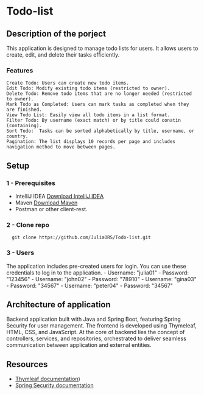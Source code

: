 # Todo-list

## Description of the porject
This application is designed to manage todo lists for users. It allows users to create, edit, and delete their tasks efficiently.

### Features
    Create Todo: Users can create new todo items.
    Edit Todo: Modify existing todo items (restricted to owner).
    Delete Todo: Remove todo items that are no longer needed (restricted to owner).
    Mark Todo as Completed: Users can mark tasks as completed when they are finished.
    View Todo List: Easily view all todo items in a list format.
    Filter Todo: By username (exact match) or by title could conatin (containing).
    Sort Todo:  Tasks can be sorted alphabetically by title, username, or country.
    Pagination: The list displays 10 records per page and includes navigation method to move between pages.

## Setup
### 1 - Prerequisites
- IntelliJ IDEA [Download IntelliJ IDEA](https://java.tutorials24x7.com/blog/how-to-install-java-17-on-windows)
- Maven [Download Maven](https://maven.apache.org/download.cgi)
- Postman or other client-rest.

### 2 - Clone repo
```
  git clone https://github.com/JuliaORS/Todo-list.git
```
### 3 - Users
The application includes pre-created users for login. You can use these credentials to log in to the application.
    - Username: "julia01" - Password: "123456"
    - Username: "john02" - Password: "78910"
    - Username: "gina03" - Password: "34567"
    - Username: "peter04" - Password: "34567"
    
## Architecture of application
Backend application built with Java and Spring Boot, featuring Spring Security for user management. The frontend is developed using Thymeleaf, HTML, CSS, and JavaScript. At the core of backend lies the concept of controllers, services, and repositories, orchestrated to deliver seamless communication between application and external entities.

## Resources
  - [Thymleaf documentation](https://www.thymeleaf.org/documentation.html))
  - [Spring Security documentation](https://spring.io/guides/gs/securing-web)
